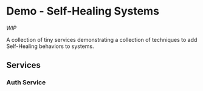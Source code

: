 # Demo - Self-Healing Systems

*WIP*

A collection of tiny services demonstrating a collection of techniques to add Self-Healing behaviors to systems.

## Services

### Auth Service
